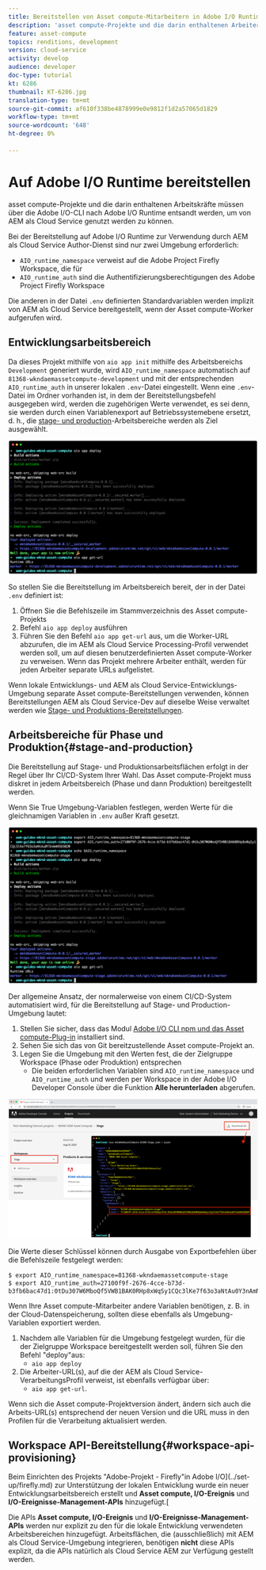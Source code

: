 ```yaml
---
title: Bereitstellen von Asset compute-Mitarbeitern in Adobe I/O Runtime zur Verwendung mit AEM als Cloud Service
description: 'asset compute-Projekte und die darin enthaltenen Arbeiter müssen nach Adobe I/O Runtime entsandt werden, damit AEM als Cloud Service verwendet werden kann. '
feature: asset-compute
topics: renditions, development
version: cloud-service
activity: develop
audience: developer
doc-type: tutorial
kt: 6286
thumbnail: KT-6286.jpg
translation-type: tm+mt
source-git-commit: af610f338be4878999e0e9812f1d2a57065d1829
workflow-type: tm+mt
source-wordcount: '648'
ht-degree: 0%

---
```



# Auf Adobe I/O Runtime bereitstellen

asset compute-Projekte und die darin enthaltenen Arbeitskräfte müssen über die Adobe I/O-CLI nach Adobe I/O Runtime entsandt werden, um von AEM als Cloud Service genutzt werden zu können.

Bei der Bereitstellung auf Adobe I/O Runtime zur Verwendung durch AEM als Cloud Service Author-Dienst sind nur zwei Umgebung erforderlich:

+ `AIO_runtime_namespace` verweist auf die Adobe Project Firefly Workspace, die für
+ `AIO_runtime_auth` sind die Authentifizierungsberechtigungen des Adobe Project Firefly Workspace

Die anderen in der Datei `.env` definierten Standardvariablen werden implizit von AEM als Cloud Service bereitgestellt, wenn der Asset compute-Worker aufgerufen wird.

## Entwicklungsarbeitsbereich

Da dieses Projekt mithilfe von `aio app init` mithilfe des Arbeitsbereichs `Development` generiert wurde, wird `AIO_runtime_namespace` automatisch auf `81368-wkndaemassetcompute-development` und mit der entsprechenden `AIO_runtime_auth` in unserer lokalen `.env`-Datei eingestellt.  Wenn eine `.env`-Datei im Ordner vorhanden ist, in dem der Bereitstellungsbefehl ausgegeben wird, werden die zugehörigen Werte verwendet, es sei denn, sie werden durch einen Variablenexport auf Betriebssystemebene ersetzt, d. h., die [stage- und production](#stage-and-production)-Arbeitsbereiche werden als Ziel ausgewählt.

![Bereitstellung der App mit .env-Variablen](./assets/runtime/development__aio.png)

So stellen Sie die Bereitstellung im Arbeitsbereich bereit, der in der Datei `.env` definiert ist:

1. Öffnen Sie die Befehlszeile im Stammverzeichnis des Asset compute-Projekts
1. Befehl `aio app deploy` ausführen
1. Führen Sie den Befehl `aio app get-url` aus, um die Worker-URL abzurufen, die im AEM als Cloud Service Processing-Profil verwendet werden soll, um auf diesen benutzerdefinierten Asset compute-Worker zu verweisen. Wenn das Projekt mehrere Arbeiter enthält, werden für jeden Arbeiter separate URLs aufgelistet.

Wenn lokale Entwicklungs- und AEM als Cloud Service-Entwicklungs-Umgebung separate Asset compute-Bereitstellungen verwenden, können Bereitstellungen AEM als Cloud Service-Dev auf dieselbe Weise verwaltet werden wie [Stage- und Produktions-Bereitstellungen](#stage-and-production).

## Arbeitsbereiche für Phase und Produktion{#stage-and-production}

Die Bereitstellung auf Stage- und Produktionsarbeitsflächen erfolgt in der Regel über Ihr CI/CD-System Ihrer Wahl. Das Asset compute-Projekt muss diskret in jedem Arbeitsbereich (Phase und dann Produktion) bereitgestellt werden.

Wenn Sie True Umgebung-Variablen festlegen, werden Werte für die gleichnamigen Variablen in `.env` außer Kraft gesetzt.

![Bereitstellung der App mit Exportvariablen](./assets/runtime/stage__export-and-aio.png)

Der allgemeine Ansatz, der normalerweise von einem CI/CD-System automatisiert wird, für die Bereitstellung auf Stage- und Production-Umgebung lautet:

1. Stellen Sie sicher, dass das Modul [Adobe I/O CLI npm und das Asset compute-Plug-in](../set-up/development-environment.md#aio) installiert sind.
1. Sehen Sie sich das von Git bereitzustellende Asset compute-Projekt an.
1. Legen Sie die Umgebung mit den Werten fest, die der Zielgruppe Workspace (Phase oder Produktion) entsprechen
   + Die beiden erforderlichen Variablen sind `AIO_runtime_namespace` und `AIO_runtime_auth` und werden per Workspace in der Adobe I/O Developer Console über die Funktion __Alle herunterladen__ abgerufen.

![Adobe Developer Console - AIO Runtime Namensraum und Auth](./assets/runtime/stage-auth-namespace.png)

Die Werte dieser Schlüssel können durch Ausgabe von Exportbefehlen über die Befehlszeile festgelegt werden:

```
$ export AIO_runtime_namespace=81368-wkndaemassetcompute-stage
$ export AIO_runtime_auth=27100f9f-2676-4cce-b73d-b3fb6bac47d1:0tDu307W6MboQf5VWB1BAK0RHp8xWqSy1CQc3lKe7f63o3aNtAu0Y3nAmN56502W
```

Wenn Ihre Asset compute-Mitarbeiter andere Variablen benötigen, z. B. in der Cloud-Datenspeicherung, sollten diese ebenfalls als Umgebung-Variablen exportiert werden.

1. Nachdem alle Variablen für die Umgebung festgelegt wurden, für die der Zielgruppe Workspace bereitgestellt werden soll, führen Sie den Befehl &quot;deploy&quot;aus:
   + `aio app deploy`
1. Die Arbeiter-URL(s), auf die der AEM als Cloud Service-VerarbeitungsProfil verweist, ist ebenfalls verfügbar über:
   + `aio app get-url`.

Wenn sich die Asset compute-Projektversion ändert, ändern sich auch die Arbeits-URL(s) entsprechend der neuen Version und die URL muss in den Profilen für die Verarbeitung aktualisiert werden.

## Workspace API-Bereitstellung{#workspace-api-provisioning}

Beim Einrichten des Projekts &quot;Adobe-Projekt - Firefly&quot;in Adobe I/O](../set-up/firefly.md) zur Unterstützung der lokalen Entwicklung wurde ein neuer Entwicklungsarbeitsbereich erstellt und __Asset compute, I/O-Ereignis__ und __I/O-Ereignisse-Management-APIs__ hinzugefügt.[

Die APIs __Asset compute, I/O-Ereignis__ und __I/O-Ereignisse-Management-APIs__ werden nur explizit zu den für die lokale Entwicklung verwendeten Arbeitsbereichen hinzugefügt. Arbeitsflächen, die (ausschließlich) mit AEM als Cloud Service-Umgebung integrieren, benötigen __nicht__ diese APIs explizit, da die APIs natürlich als Cloud Service AEM zur Verfügung gestellt werden.
